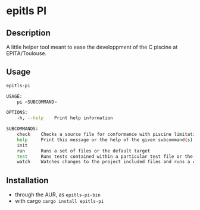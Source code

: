 # epitls PI

## Description

A little helper tool meant to ease the developpment of the C piscine at EPITA/Toulouse.

## Usage

```sh
epitls-pi 

USAGE:
    pi <SUBCOMMAND>

OPTIONS:
    -h, --help    Print help information

SUBCOMMANDS:
    check    Checks a source file for conformance with piscine limitations
    help     Print this message or the help of the given subcommand(s)
    init     
    run      Runs a set of files or the default target
    test     Runs tests contained within a particular test file or the default test file
    watch    Watches changes to the project included files and runs a command on changes
```

## Installation

- through the AUR, as `epitls-pi-bin`
- with cargo `cargo install epitls-pi`

